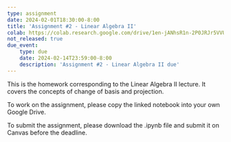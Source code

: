 ```yaml
---
type: assignment
date: 2024-02-01T18:30:00-8:00
title: 'Assignment #2 - Linear Algebra II'
colab: https://colab.research.google.com/drive/1en-jANhsR1n-2P0JRJr5VVUNU-qWhDN_?usp=sharing
not_released: true
due_event: 
    type: due
    date: 2024-02-14T23:59:00-8:00
    description: 'Assignment #2 - Linear Algebra II due'
---
```

This is the homework corresponding to the Linear Algebra II lecture. It covers the concepts of change of basis and projection.

To work on the assignment, please copy the linked notebook into your own Google Drive. 

To submit the assignment, please download the .ipynb file and submit it on Canvas before the deadline.
